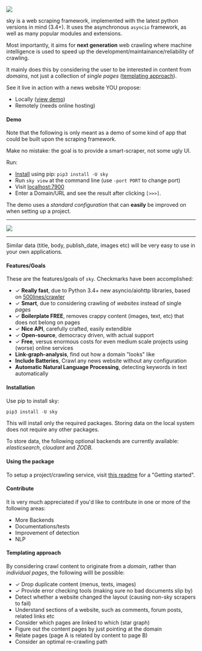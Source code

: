 <img src="https://raw.githubusercontent.com/kootenpv/sky/master/resources/skylogo.png" />

sky is a web scraping framework, implemented with the latest python versions in mind (3.4+). It uses the asynchronous `asyncio` framework, as well as many popular modules and extensions.

Most importantly, it aims for **next generation** web crawling where machine intelligence is used to speed up the development/maintainance/reliability of crawling.

It mainly does this by considering the user to be interested in content from *domains*, not just a collection of *single pages* ([templating approach](#templating-approach)).

See it live in action with a news website YOU propose:

- Locally ([view demo](#demo))
- Remotely (needs online hosting)

#### Demo

Note that the following is only meant as a demo of some kind of app that could be built upon the scraping framework.

Make no mistake: the goal is to provide a smart-scraper, not some ugly UI.

Run:

- [Install](#installation) using pip: `pip3 install -U sky`
- Run `sky view` at the command line (use `-port PORT` to change port)
- Visit [localhost:7900](http://localhost:7900)
- Enter a Domain/URL and see the result after clicking `[>>>]`.

The demo uses a *standard configuration* that can **easily** be improved on when setting up a project.


---

<img src="https://raw.githubusercontent.com/kootenpv/sky/master/resources/skyview.png" />

---

Similar data (title, body, publish_date, images etc) will be very easy to use in your own applications.

#### Features/Goals

These are the features/goals of `sky`. Checkmarks have been accomplished:

- ✓ **Really fast**, due to Python 3.4+ new asyncio/aiohttp libraries, based on [500lines/crawler](https://github.com/aosabook/500lines/tree/master/crawler)
- ✓ **Smart**, due to considering crawling of *websites* instead of single *pages*
- ✓ **Boilerplate FREE**, removes crappy content (images, text, etc) that does not belong on pages
- ✓ **Nice API**, carefully crafted, easily extendible
- ✓ **Open-source**, democracy driven, with actual support
- ✓ **Free**, versus enormous costs for even medium scale projects using (worse) online services
- **Link-graph-analysis**, find out how a domain "looks" like
- **Include Batteries**, Crawl any news website without any configuration
- **Automatic Natural Language Processing**, detecting keywords in text automatically

#### Installation

Use pip to install sky:

```python
pip3 install -U sky
```

This will install only the required packages. Storing data on the local system does not require any other packages.

To store data, the following optional backends are currently available: *elasticsearch*, *cloudant* and *ZODB*.

#### Using the package

To setup a project/crawling service, visit [this readme](https://github.com/kootenpv/sky/tree/master/sky/README.md) for a "Getting started".

#### Contribute

It is very much appreciated if you'd like to contribute in one or more of the following areas:

- More Backends
- Documentations/tests
- Improvement of detection
- NLP

#### Templating approach

By considering crawl content to originate from a *domain*, rather than *individual pages*, the following willl be possible:

- ✓ Drop duplicate content (menus, texts, images)
- ✓ Provide error checking tools (making sure no bad documents slip by)
- Detect whether a website changed the layout (causing non-sky scrapers to fail)
- Understand sections of a website, such as comments, forum posts, related links etc
- Consider which pages are linked to which (star graph)
- Figure out the content pages by just pointing at the domain
- Relate pages (page A is related by content to page B)
- Consider an optimal re-crawling path

